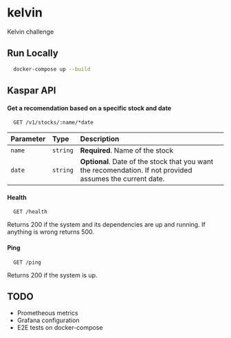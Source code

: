 # kelvin
Kelvin challenge

## Run Locally

```bash
  docker-compose up --build
```

## Kaspar API

#### Get a recomendation based on a specific stock and date

```http
  GET /v1/stocks/:name/*date
```

| Parameter | Type     | Description                |
| :-------- | :------- | :------------------------- |
| `name` | `string` | **Required**. Name of the stock |
| `date` | `string` | **Optional**. Date of the stock that you want the recomendation. If not provided assumes the current date. |

#### Health

```http
  GET /health
```

Returns 200 if the system and its dependencies are up and running. If anything is wrong returns 500.

#### Ping

```http
  GET /ping
```

Returns 200 if the system is up. 

## TODO
- Prometheous metrics
- Grafana configuration
- E2E tests on docker-compose